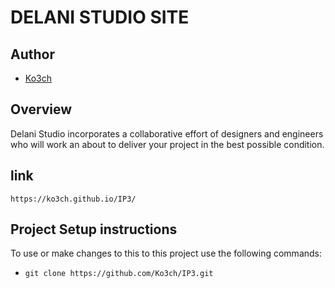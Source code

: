 # DELANI STUDIO SITE

## Author
- [Ko3ch](https://github.com/Ko3ch)

## Overview 
Delani Studio incorporates a collaborative effort of designers and engineers who will work an about to 
deliver your project in the best possible condition.

## link
`https://ko3ch.github.io/IP3/`

## Project Setup instructions
To use or make changes to this to this project use the following commands:

- `git clone https://github.com/Ko3ch/IP3.git`

